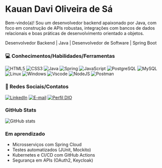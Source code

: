 # Kauan Davi Oliveira de Sá

Bem-vindo(a)! Sou um desenvolvedor backend apaixonado por Java, com foco em construção de APIs robustas, integrações com bancos de dados relacionais e boas práticas de desenvolvimento orientado a objetos.

Desenvolvedor Backend | Java | Desenvolvedor de Software | Spring Boot
### 💻 Conhecimentos/Habilidades/Ferramentas
![HTML5](https://img.shields.io/badge/HTML5-E34F26?style=for-the-badge&logo=html5&logoColor=white) ![CSS3](https://img.shields.io/badge/CSS3-1572B6?style=for-the-badge&logo=css3&logoColor=white) ![Java](https://img.shields.io/badge/java-%23ED8B00.svg?style=for-the-badge&logo=openjdk&logoColor=white) ![Spring](https://img.shields.io/badge/spring-%236DB33F.svg?style=for-the-badge&logo=spring&logoColor=white) ![JavaScript](https://img.shields.io/badge/JavaScript-F7DF1E?style=for-the-badge&logo=javascript&logoColor=black) ![PostgreSQL](https://img.shields.io/badge/PostgreSQL-000?style=for-the-badge&logo=postgresql) ![MySQL](https://img.shields.io/badge/MySQL-00000F?style=for-the-badge&logo=mysql&logoColor=white) ![Linux](https://img.shields.io/badge/Linux-000?style=for-the-badge&logo=linux&logoColor=FCC624) ![Windows](https://img.shields.io/badge/Windows-000?style=for-the-badge&logo=windows&logoColor=2CA5E0) ![Vscode](https://img.shields.io/badge/Vscode-007ACC?style=for-the-badge&logo=visual-studio-code&logoColor=white) ![NodeJS](https://img.shields.io/badge/node.js-6DA55F?style=for-the-badge&logo=node.js&logoColor=white) ![Postman](https://img.shields.io/badge/Postman-FF6C37.svg?style=for-the-badge&logo=Postman&logoColor=white)

### 📒 Redes Sociais/Contatos

[![LinkedIn](https://img.shields.io/badge/LinkedIn-0077B5?style=for-the-badge&logo=linkedin&logoColor=white)](https://www.linkedin.com/in/kauan-davi-oliveira-de-sá-4539ba242/) [![E-mail](https://img.shields.io/badge/-Email-E34F26?style=for-the-badge&logo=microsoft-outlook&logoColor=007BFF)](mailto:kauandavioliveiradesa@gmail.com) [![Perfil DIO](https://img.shields.io/badge/-Meu%20Perfil%20na%20DIO-30A3DC?style=for-the-badge)](https://web.dio.me/users/kauandavioliveiradesa/)

### GitHub Stats

![GitHub stats](https://github-readme-stats.vercel.app/api?username=software-Debug404&theme=chartreuse-dark&show_icons=true&) 


### Em aprendizado

- Microsserviços com Spring Cloud
- Testes automatizados (JUnit, Mockito)
- Kubernetes e CI/CD com GitHub Actions
- Segurança em APIs (OAuth2, Keycloak)
